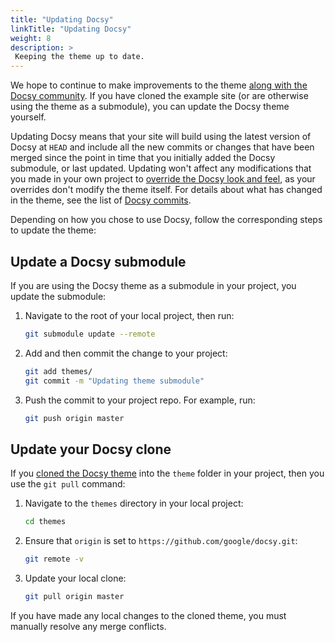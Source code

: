 ```yaml
---
title: "Updating Docsy"
linkTitle: "Updating Docsy"
weight: 8
description: >
 Keeping the theme up to date.
---
```


We hope to continue to make improvements to the theme [along with the Docsy community](/docs/contribution-guidelines/). 
If you have cloned the example site (or are otherwise using the theme as a submodule), you can update the Docsy theme
yourself. 

Updating Docsy means that your site will build using the latest version of Docsy at `HEAD` and include 
all the new commits or changes that have been merged since the point in time that you initially added the Docsy 
submodule, or last updated. Updating won't affect any modifications that you made in your own project to 
[override the Docsy look and feel](/docs/adding-content/lookandfeel/), as your overrides 
don't modify the theme itself. For details about what has changed in the theme, see the list of 
[Docsy commits](https://github.com/google/docsy/commits/master).

Depending on how you chose to use Docsy, follow the corresponding steps to update the theme:

## Update a Docsy submodule

If you are using the Docsy theme as a submodule in your project, you update the submodule:

1. Navigate to the root of your local project, then run:

    ```bash
    git submodule update --remote
    ```
    
1. Add and then commit the change to your project:

    ```bash
    git add themes/
    git commit -m "Updating theme submodule"
    ```

1. Push the commit to your project repo. For example, run:

    ```bash
    git push origin master
    ```
    
## Update your Docsy clone

If you [cloned the Docsy theme](/docs/getting-started/#cloning-the-docsy-theme-to-your-projects-themes-subdirectory) into
the `theme` folder in your project, then you use the `git pull` command:

1. Navigate to the `themes` directory in your local project:

    ```bash
    cd themes
    ```

1. Ensure that `origin` is set to `https://github.com/google/docsy.git`:

    ```bash
    git remote -v
    ```

1. Update your local clone:

    ```bash
    git pull origin master
    ```

If you have made any local changes to the cloned theme, you must manually resolve any merge conflicts.

